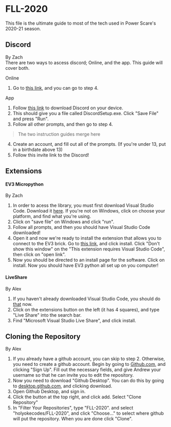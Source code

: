 # FLL-2020
This file is the ultimate guide to most of the tech used in Power Scare's 2020-21 season.

## Discord

By Zach  
There are two ways to ascess discord; Online, and the app. This guide will cover both.

Online
1. Go to [this link](https://discord.com/registration), and you can go to step 4.  

App
1. Follow [this link](https://discord.com/download) to download Discord on your device. 
2. This should give you a file called DiscordSetup.exe. Click "Save File" and press "Run".
3. Follow all other prompts, and then go to step 4.  

> The two instruction guides merge here

4. Create an account, and fill out all of the prompts. (If you're under 13, put in a birthdate above 13)
5. Follow this invite link to the Discord!

## Extensions
#### EV3 Micropython

By Zach

1. In order to acess the library, you must first download Visual Studio Code. Download it [here](https://code.visualstudio.com/). If you're not on Windows, click on choose your platform, and find what you're using.
2. Click on "save file" on Windows and click "run".
3. Follow all prompts, and then you should have Visual Studio Code downloaded!
4. Open it and now we're ready to install the extension that allows you to connect to the EV3 brick. Go to [this link](https://marketplace.visualstudio.com/items?itemName=lego-education.ev3-micropython), and click install. Click "Don't show this window" on the "This extension requires Visual Studio Code", then click on "open link".
5. Now you should be directed to an install page for the software. Click on install. Now you should have EV3 python all set up on you computer!
#### LiveShare
By Alex

1. If you haven't already downloaded Visual Studio Code, you should do [that](https://code.visualstudio.com/) now.
2. Click on the extensions button on the left (it has 4 squares), and type "Live Share" into the search bar.
3. Find "Microsoft Visual Studio Live Share", and click install.

## Cloning the Repository
By Alex

1. If you already have a github account, you can skip to step 2. Otherwise, you need to create a github account. Begin by going to [Github.com](https://github.com), and clicking "Sign Up". Fill out the necessary fields, and give Andrew your username so that he can invite you to edit the repository.
2. Now you need to download "Github Desktop". You can do this by going to [desktop.github.com](https://desktop.github.com/), and clicking download.
3. Open Github Desktop, and sign in.
4. Click the button at the top right, and click add. Select "Clone Repository"
5. In "Filter Your Repositories", type "FLL-2020". and select "holyokecodes/FLL-2020", and click "Choose..." to select where github will put the repository. When you are done click "Clone".
